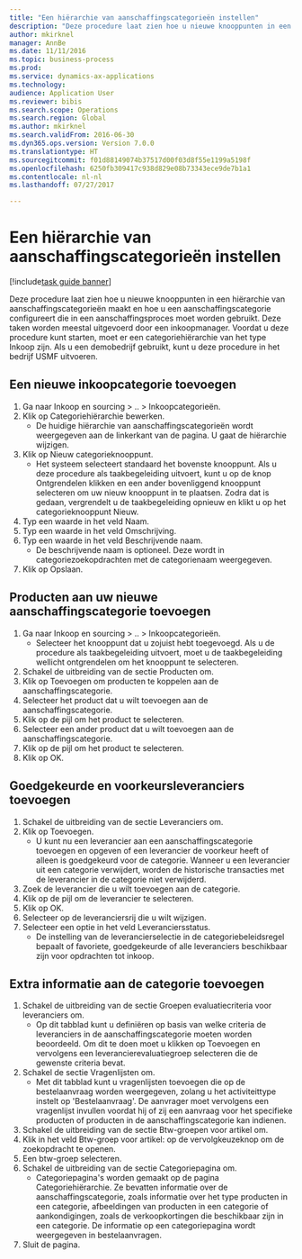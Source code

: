 ```yaml
--- 
title: "Een hiërarchie van aanschaffingscategorieën instellen"
description: "Deze procedure laat zien hoe u nieuwe knooppunten in een hiërarchie van aanschaffingscategorieën maakt en hoe u een aanschaffingscategorie configureert die in een aanschaffingsproces moet worden gebruikt."
author: mkirknel
manager: AnnBe
ms.date: 11/11/2016
ms.topic: business-process
ms.prod: 
ms.service: dynamics-ax-applications
ms.technology: 
audience: Application User
ms.reviewer: bibis
ms.search.scope: Operations
ms.search.region: Global
ms.author: mkirknel
ms.search.validFrom: 2016-06-30
ms.dyn365.ops.version: Version 7.0.0
ms.translationtype: HT
ms.sourcegitcommit: f01d88149074b37517d00f03d8f55e1199a5198f
ms.openlocfilehash: 6250fb309417c938d829e08b73343ece9de7b1a1
ms.contentlocale: nl-nl
ms.lasthandoff: 07/27/2017

---
```

# <a name="set-up-a-procurement-category-hierarchy"></a>Een hiërarchie van aanschaffingscategorieën instellen

[!include[task guide banner](../../includes/task-guide-banner.md)]

Deze procedure laat zien hoe u nieuwe knooppunten in een hiërarchie van aanschaffingscategorieën maakt en hoe u een aanschaffingscategorie configureert die in een aanschaffingsproces moet worden gebruikt. Deze taken worden meestal uitgevoerd door een inkoopmanager. Voordat u deze procedure kunt starten, moet er een categoriehiërarchie van het type Inkoop zijn. Als u een demobedrijf gebruikt, kunt u deze procedure in het bedrijf USMF uitvoeren.


## <a name="add-a-new-procurement-category"></a>Een nieuwe inkoopcategorie toevoegen
1. Ga naar Inkoop en sourcing > .. > Inkoopcategorieën.
2. Klik op Categoriehiërarchie bewerken.
    * De huidige hiërarchie van aanschaffingscategorieën wordt weergegeven aan de linkerkant van de pagina. U gaat de hiërarchie wijzigen.  
3. Klik op Nieuw categorieknooppunt.
    * Het systeem selecteert standaard het bovenste knooppunt. Als u deze procedure als taakbegeleiding uitvoert, kunt u op de knop Ontgrendelen klikken en een ander bovenliggend knooppunt selecteren om uw nieuw knooppunt in te plaatsen. Zodra dat is gedaan, vergrendelt u de taakbegeleiding opnieuw en klikt u op het categorieknooppunt Nieuw.  
4. Typ een waarde in het veld Naam.
5. Typ een waarde in het veld Omschrijving.
6. Typ een waarde in het veld Beschrijvende naam.
    * De beschrijvende naam is optioneel. Deze wordt in categoriezoekopdrachten met de categorienaam weergegeven.  
7. Klik op Opslaan.

## <a name="add-products-to-your-new-procurement-category"></a>Producten aan uw nieuwe aanschaffingscategorie toevoegen
1. Ga naar Inkoop en sourcing > .. > Inkoopcategorieën.
    * Selecteer het knooppunt dat u zojuist hebt toegevoegd. Als u de procedure als taakbegeleiding uitvoert, moet u de taakbegeleiding wellicht ontgrendelen om het knooppunt te selecteren.  
2. Schakel de uitbreiding van de sectie Producten om.
3. Klik op Toevoegen om producten te koppelen aan de aanschaffingscategorie.
4. Selecteer het product dat u wilt toevoegen aan de aanschaffingscategorie.
5. Klik op de pijl om het product te selecteren.
6. Selecteer een ander product dat u wilt toevoegen aan de aanschaffingscategorie.
7. Klik op de pijl om het product te selecteren.
8. Klik op OK.

## <a name="add-approved-and-preferred-vendors"></a>Goedgekeurde en voorkeursleveranciers toevoegen
1. Schakel de uitbreiding van de sectie Leveranciers om.
2. Klik op Toevoegen.
    * U kunt nu een leverancier aan een aanschaffingscategorie toevoegen en opgeven of een leverancier de voorkeur heeft of alleen is goedgekeurd voor de categorie. Wanneer u een leverancier uit een categorie verwijdert, worden de historische transacties met de leverancier in de categorie niet verwijderd.   
3. Zoek de leverancier die u wilt toevoegen aan de categorie.
4. Klik op de pijl om de leverancier te selecteren.
5. Klik op OK.
6. Selecteer op de leveranciersrij die u wilt wijzigen.
7. Selecteer een optie in het veld Leveranciersstatus.
    * De instelling van de leverancierselectie in de categoriebeleidsregel bepaalt of favoriete, goedgekeurde of alle leveranciers beschikbaar zijn voor opdrachten tot inkoop.   

## <a name="add-additional-information-to-the-category"></a>Extra informatie aan de categorie toevoegen
1. Schakel de uitbreiding van de sectie Groepen evaluatiecriteria voor leveranciers om.
    * Op dit tabblad kunt u definiëren op basis van welke criteria de leveranciers in de aanschaffingscategorie moeten worden beoordeeld. Om dit te doen moet u klikken op Toevoegen en vervolgens een leverancierevaluatiegroep selecteren die de gewenste criteria bevat.  
2. Schakel de sectie Vragenlijsten om.
    * Met dit tabblad kunt u vragenlijsten toevoegen die op de bestelaanvraag worden weergegeven, zolang u het activiteittype instelt op 'Bestelaanvraag'. De aanvrager moet vervolgens een vragenlijst invullen voordat hij of zij een aanvraag voor het specifieke producten of producten in de aanschaffingscategorie kan indienen.  
3. Schakel de uitbreiding van de sectie Btw-groepen voor artikel om.
4. Klik in het veld Btw-groep voor artikel: op de vervolgkeuzeknop om de zoekopdracht te openen.
5. Een btw-groep selecteren.
6. Schakel de uitbreiding van de sectie Categoriepagina om.
    * Categoriepagina's worden gemaakt op de pagina Categoriehiërarchie. Ze bevatten informatie over de aanschaffingscategorie, zoals informatie over het type producten in een categorie, afbeeldingen van producten in een categorie of aankondigingen, zoals de verkoopkortingen die beschikbaar zijn in een categorie. De informatie op een categoriepagina wordt weergegeven in bestelaanvragen.  
7. Sluit de pagina.


